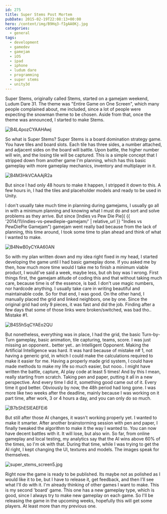 ```yaml
---
id: 275
title: Super Stems Post Mortem
pubDate: 2015-02-19T22:08:13+00:00
hero: /content/img/B9Hq3-fIgAA0Kj.jpg
categories:
  - general
tags:
  - development
  - gamedev
  - gamejam
  - iOS
  - ipad
  - iphone
  - ludum dare
  - programming
  - super stems
  - unity3d
---
```

Super Stems, originally called Stems, started on a gamejam weekend, Ludum Dare 31. The theme was "Entire Game on One Screen", which many people complained about, me included, since a lot of people were expecting the snowman theme to be chosen. Aside from that, once the theme was announced, I started to make Stems.

<img class="img-fluid rounded-5 m-1" src="{{ 'content/img/B4L4pozCYAAHAwj.png' | relative_url }}" alt="B4L4pozCYAAHAwj" /> 

So what is Super Stems? Super Stems is a board domination strategy game. You have tiles and board slots. Each tile has three sides, a number attached, and adjacent sides on the board will battle. Upon battle, the higher number will win, and the losing tile will be captured. This is a simple concept that I stripped down from another game I'm planning, which has this basic gameplay with more gameplay mechanics, inventory and multiplayer in it.

<img class="img-fluid rounded-5 m-1" src="{{ 'content/img/B4M3HkVCAAAjR2a.png' | relative_url }}" alt="B4M3HkVCAAAjR2a" />

But since I had only 48 hours to make it happen, I stripped it down to this. A few hours in, I had the tiles and placeholder models and ready to be used in Unity.

I don't usually take much time in planning during gamejams, I usually go all in with a minimum planning and knowing what I must do and sort and solve problems as they arrive. But since [Indies vs Pew Die Pie]( {{ '2014/11/indies-vs-pewdiepie-gamejam/' | relative_url }} "Indies vs PewDiePie Gamejam") gamejam went really bad because from the lack of planning, this time around, I took some time to plan ahead and think of what I wanted to make.

<img class="img-fluid rounded-5 m-1" src="{{ 'content/img/B4NwB0yCYAA60AN.png' | relative_url }}" alt="B4NwB0yCYAA60AN" /> 

So with my plan written down and my idea right fixed in my head, I started developing the game until I had basic gameplay done. If you asked me by then, how much more time would I take me to finish a minimum viable product, I would've said a week, maybe less, but oh boy was I wrong. First things first, the gamejam atitude of coding this and that without taking much care, because time is of the essence, is bad. I don't use magic numbers, nor hardcode anything. I usually take care in writing beautiful and maintainable code. So for that end, I was good. On the other hand, I manually placed the grid and linked neighbors, one by one. Since the original grid had only 9 pieces, it was fast and did the job. Finding after a few days that some of those links were broken/switched, was bad tho.. Mistake #1.

<img class="img-fluid rounded-5 m-1" src="{{ 'content/img/B4S5hSqCYAEo2QU.png' | relative_url }}" alt="B4S5hSqCYAEo2QU" /> 

But nonetheless, everything was in place, I had the grid, the basic Turn-by-Turn gameplay, basic animation, tile capturing, teams, score. I was just missing an opponent.. better yet.. an Intelligent Opponent. Making the Artificial Intelligence was hard. It was hard because of mistake n# 1, not having a generic grid, in which I could make the calculations required to make it easier for me. Having a properly made grid system, I could have made methods to make my life so much easier, but nooo.. I might have written the battle, capture, AI play code at least 5 times! And by this I mean, really starting from scratch. Taking pen and paper, putting it all in a new perspective. And every time I did it, something good came out of it. Every time it god better. Obviously by now, the 48h period had long gone. I was more like two weeks after the deadline, mainly because I was working on it part time, after work, 3 or 4 hours a day, and you can only do so much.

<img class="img-fluid rounded-5 m-1" src="{{ 'content/img/B7bShESIEAEFEi6.jpg' | relative_url }}" alt="B7bShESIEAEFEi6" /> 

But still after those AI changes, it wasn't working properly yet. I wanted to make it smarter. After another brainstorming session with pen and paper, I finally tweaked the algorithm to make it the way I wanted to. You can now have decent battles with it. It will lose, but also win. So far, from online gameplay and local testing, my analytics say that the AI wins above 60% of the times, so I'm ok with that. During that time, while I was trying to get the AI right, I kept changing the UI, textures and models. The images speak for themselves. 

<img class="img-fluid rounded-5 m-1" src="{{ 'content/img/super_stems_screen5.jpg' | relative_url }}" alt="super_stems_screen5.jpg" /> 

Right now the game is ready to be published. Its maybe not as polished as I would like it to be, but I have to release it, get feedback, and then I'll see what I'll do with it. I'm already thinking of other games I want to make. This is my second 'board' game. This one has a new gameplay type, which is good, since I always try to make new gameplay on each game. So I'll be releasing the game in the upcoming weeks, hopefully this will get some players. At least more than my previous one.
